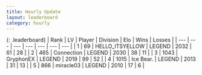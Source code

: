 ```yaml
---
title: Hourly Update
layout: leaderboard
category: hourly
---
```


{: .leaderboard}
| Rank | LV | Player | Division | Elo | Wins | Losses |
| --- | --- | --- | --- | --- | --- | --- |
| <span data-change="8">1</span> | 69 | <span title="ID: 528147">HELLO_ITSYELLOW</span> | LEGEND | <span data-change="32">2032</span> | <span data-change="7">61</span> | <span data-change="1">28</span> |
| <span data-change="-1">2</span> | 465 | <span title="ID: 539711">Connection</span> | LEGEND | <span data-change="0">2030</span> | <span data-change="0">38</span> | <span data-change="0">11</span> |
| <span data-change="-1">3</span> | 1043 | <span title="ID: 315148">GryphonEX</span> | LEGEND | <span data-change="0">2019</span> | <span data-change="0">99</span> | <span data-change="0">52</span> |
| <span data-change="-1">4</span> | 1015 | <span title="ID: 417840">Ice Bear.</span> | LEGEND | <span data-change="0">2013</span> | <span data-change="0">31</span> | <span data-change="0">13</span> |
| <span data-change="-1">5</span> | 866 | <span title="ID: 416373">miracle03</span> | LEGEND | <span data-change="0">2010</span> | <span data-change="0">17</span> | <span data-change="0">6</span> |